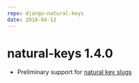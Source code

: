```yaml
---
repo: django-natural-keys
date: 2018-04-12
---
```


# natural-keys 1.4.0

* Preliminary support for [natural key slugs](https://github.com/wq/django-natural-keys#natural-key-slugs)
